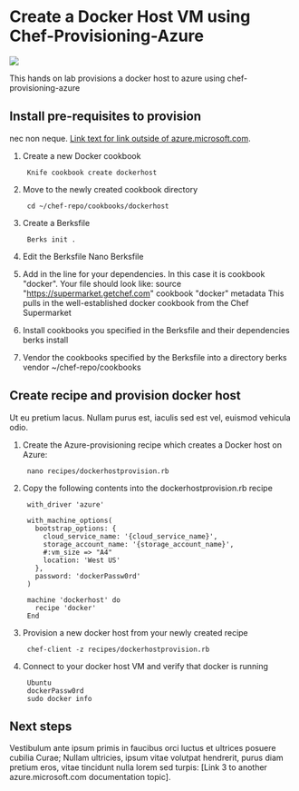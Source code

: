 <properties 
   pageTitle="Deploying Docker Host with Chef-Provisioning-Azure" 
   description="Article description that will be displayed on landing pages and in some search results" 
   services="service-name" 
   documentationCenter="dev-center-name" 
   authors="dtzar" 
   manager="manager-alias" 
   editor=""/>

<tags
   ms.service="virtualmachines"
   ms.devlang="ruby"
   ms.topic="chef-provisioning-azure-docker-host"
   ms.workload="azure" 
   ms.date="03/26/2015"
   ms.author="davete"/>

# Create a Docker Host VM using Chef-Provisioning-Azure 

  ![][8]

This hands on lab provisions a docker host to azure using chef-provisioning-azure
## Install pre-requisites to provision

nec non neque. <a href="http://msdn.microsoft.com/library/azure" target="_blank">Link text for link outside of azure.microsoft.com</a>.

1. Create a new Docker cookbook

		Knife cookbook create dockerhost
2. Move to the newly created cookbook directory
	
		cd ~/chef-repo/cookbooks/dockerhost

3. Create a Berksfile

		Berks init .

4. Edit the Berksfile
	Nano Berksfile
5. Add in the line for your dependencies.  In this case it is cookbook "docker". Your file should look like:
		source "https://supermarket.getchef.com"
		cookbook "docker"
		metadata
	This pulls in the well-established docker cookbook from the Chef Supermarket
6. Install cookbooks you specified in the Berksfile and their dependencies
	berks install
7. Vendor the cookbooks specified by the Berksfile into a directory
	berks vendor ~/chef-repo/cookbooks


## Create recipe and provision docker host

Ut eu pretium lacus. Nullam purus est, iaculis sed est vel, euismod vehicula odio.   

1. Create the Azure-provisioning recipe which creates a Docker host on Azure:

		nano recipes/dockerhostprovision.rb

2. Copy the following contents into the dockerhostprovision.rb recipe

		with_driver 'azure'
		
		with_machine_options(
		  bootstrap_options: {
		    cloud_service_name: '{cloud_service_name}',
		    storage_account_name: '{storage_account_name}',
		    #:vm_size => "A4"
		    location: 'West US'
		  },
		  password: 'dockerPassw0rd'
		)
		
		machine 'dockerhost' do
		  recipe 'docker'
		End
3. Provision a new docker host from your newly created recipe

		chef-client -z recipes/dockerhostprovision.rb

4. Connect to your docker host VM and verify that docker is running
	
		Ubuntu
		dockerPassw0rd
		sudo docker info

 

## Next steps

Vestibulum ante ipsum primis in faucibus orci luctus et ultrices posuere cubilia Curae; Nullam ultricies, ipsum vitae volutpat hendrerit, purus diam pretium eros, vitae tincidunt nulla lorem sed turpis: [Link 3 to another azure.microsoft.com documentation topic]. 

<!--Image references-->
[5]: ./media/markdown-template-for-new-articles/octocats.png
[6]: ./media/markdown-template-for-new-articles/pretty49.png
[7]: ./media/markdown-template-for-new-articles/channel-9.png
[8]: ./media/markdown-template-for-new-articles/copytemplate.png

<!--Link references--In actual articles, you only need a single period before the slash.>
[Link 1 to another azure.microsoft.com documentation topic]: ../virtual-machines-windows-tutorial/
[Link 2 to another azure.microsoft.com documentation topic]: ../web-sites-custom-domain-name/
[Link 3 to another azure.microsoft.com documentation topic]: ../storage-whatis-account/
